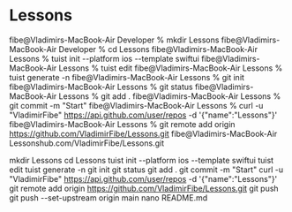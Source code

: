 # Lessons


fibe@Vladimirs-MacBook-Air Developer % mkdir Lessons
fibe@Vladimirs-MacBook-Air Developer % cd Lessons 
fibe@Vladimirs-MacBook-Air Lessons % tuist init --platform ios --template swiftui
fibe@Vladimirs-MacBook-Air Lessons % tuist edit
fibe@Vladimirs-MacBook-Air Lessons % tuist generate -n
fibe@Vladimirs-MacBook-Air Lessons % git init
fibe@Vladimirs-MacBook-Air Lessons % git status
fibe@Vladimirs-MacBook-Air Lessons % git add .
fibe@Vladimirs-MacBook-Air Lessons % git commit -m "Start"
fibe@Vladimirs-MacBook-Air Lessons % curl -u "VladimirFibe" https://api.github.com/user/repos -d '{"name":"Lessons"}' 
fibe@Vladimirs-MacBook-Air Lessons % git remote add origin https://github.com/VladimirFibe/Lessons.git
fibe@Vladimirs-MacBook-Air Lessonshub.com/VladimirFibe/Lessons.git


mkdir Lessons
cd Lessons 
tuist init --platform ios --template swiftui
tuist edit
tuist generate -n
git init
git status
git add .
git commit -m "Start"
curl -u "VladimirFibe" https://api.github.com/user/repos -d '{"name":"Lessons"}' 
git remote add origin https://github.com/VladimirFibe/Lessons.git
git push
git push --set-upstream origin main
nano README.md
